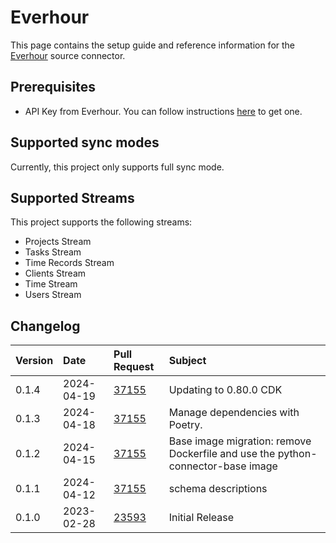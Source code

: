 # Everhour

This page contains the setup guide and reference information for the [Everhour](https://everhour.com/) source connector.

## Prerequisites

- API Key from Everhour. You can follow instructions [here](https://everhour.docs.apiary.io/#) to get one.

## Supported sync modes

Currently, this project only supports full sync mode. 

## Supported Streams

This project supports the following streams:

- Projects Stream
- Tasks Stream
- Time Records Stream
- Clients Stream
- Time Stream
- Users Stream

## Changelog

| Version | Date       | Pull Request                                             | Subject                                                                        |
|:--------|:-----------|:---------------------------------------------------------|:-------------------------------------------------------------------------------|
| 0.1.4 | 2024-04-19 | [37155](https://github.com/airbytehq/airbyte/pull/37155) | Updating to 0.80.0 CDK |
| 0.1.3 | 2024-04-18 | [37155](https://github.com/airbytehq/airbyte/pull/37155) | Manage dependencies with Poetry. |
| 0.1.2 | 2024-04-15 | [37155](https://github.com/airbytehq/airbyte/pull/37155) | Base image migration: remove Dockerfile and use the python-connector-base image |
| 0.1.1 | 2024-04-12 | [37155](https://github.com/airbytehq/airbyte/pull/37155) | schema descriptions |
| 0.1.0 | 2023-02-28 | [23593](https://github.com/airbytehq/airbyte/pull/23593) | Initial Release |
